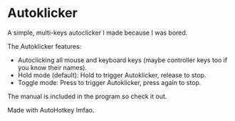 # Autoklicker

A simple, multi-keys autoclicker I made because I was bored.

The Autoklicker features:
- Autoclicking all mouse and keyboard keys (maybe controller keys too if you know their names).
- Hold mode (default): Hold to trigger Autoklicker, release to stop.
- Toggle mode: Press to trigger Autoklicker, press again to stop.

The manual is included in the program so check it out.

Made with AutoHotkey lmfao.
